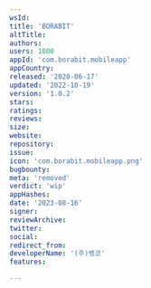 ```yaml
---
wsId: 
title: 'BORABIT'
altTitle: 
authors: 
users: 1000
appId: 'com.borabit.mobileapp'
appCountry: 
released: '2020-06-17'
updated: '2022-10-19'
version: '1.0.2'
stars: 
ratings: 
reviews: 
size: 
website: 
repository: 
issue: 
icon: 'com.borabit.mobileapp.png'
bugbounty: 
meta: 'removed'
verdict: 'wip'
appHashes: 
date: '2023-08-16'
signer: 
reviewArchive: 
twitter: 
social: 
redirect_from: 
developerName: '(주)뱅코'
features: 

---
```


